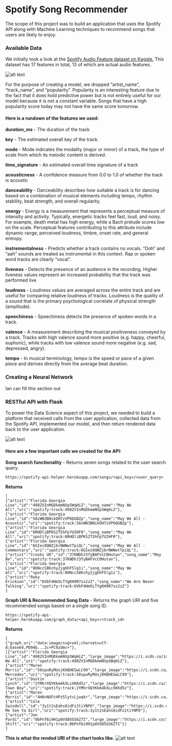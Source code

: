 # Spotify Song Recommender

The scope of this project was to build an application that uses the Spotify API along with Machine Learning techniques to recommend songs that users are likely to enjoy. 

### Available Data

We initially took a look at the [Spotify Audio Feature dataset on Kaggle.](https://www.kaggle.com/tomigelo/spotify-audio-features) This dataset has 17 features in total, 13 of which are actual audio features. 

![alt text](https://github.com/bw-spotify-oct/ds/blob/master/img/feat.png "Logo Title Text 1")

For the purpose of creating a model, we dropped “artist_name”, “track_name”, and “popularity”. Popularity is an interesting feature due to the fact that it does hold predictive power but is not entirely useful for our model because it is not a constant variable. Songs that have a high popularity score today may not have the same score tomorrow.

#### Here is a rundown of the features we used:

__**duration_ms**__ - The duration of the track

**key** - The estimated overall key of the track.

**mode** - Mode indicates the modality (major or minor) of a track, the type of scale from which its melodic content is derived.

**time_signature** - An estimated overall time signature of a track

**acousticness** - A confidence measure from 0.0 to 1.0 of whether the track is acoustic

**danceability** - Danceability describes how suitable a track is for dancing based on a combination of musical elements including tempo, rhythm stability, beat strength, and overall regularity.

**energy** - Energy is a measurement that represents a perceptual measure of intensity and activity. Typically, energetic tracks feel fast, loud, and noisy. For example, death metal has high energy, while a Bach prelude scores low on the scale. Perceptual features contributing to this attribute include dynamic range, perceived loudness, timbre, onset rate, and general entropy.

**instrementalness** - Predicts whether a track contains no vocals. “Ooh” and “aah” sounds are treated as instrumental in this context. Rap or spoken word tracks are clearly “vocal”.

 **liveness** - Detects the presence of an audience in the recording. Higher liveness values represent an increased probability that the track was performed live

**loudness** - Loudness values are averaged across the entire track and are useful for comparing relative loudness of tracks. Loudness is the quality of a sound that is the primary psychological correlate of physical strength (amplitude).

**speechiness** - Speechiness detects the presence of spoken words in a track.

**valence** - A measurement describing the musical positiveness conveyed by a track. Tracks with high valence sound more positive (e.g. happy, cheerful, euphoric), while tracks with low valence sound more negative (e.g. sad, depressed, angry).

**tempo** - In musical terminology, tempo is the speed or pace of a given piece and derives directly from the average beat duration.

### Creating a Neural Network 

Ian can fill this section out 

### RESTful API with Flask 

To power the Data Science aspect of this project, we needed to build a platform that received calls from the user application, collected data from the Spotify API, implemented our model, and then return rendered data back to the user application. 


![alt text](https://github.com/bw-spotify-oct/ds/blob/master/img/api.png "Logo Title Text 1")

#### Here are a few important calls we created for the API:
**Song search functionality** - Returns seven songs related to the user search query.

~~~
https://spotify-api-helper.herokuapp.com/songs/<api_key>/<user_query>
~~~

**Returns**
~~~
[
{"artist":"Florida Georgia Line","id":"498ZVInMGDkmmNVpSWqHiZ","song_name":"May We All","uri":"spotify:track:498ZVInMGDkmmNVpSWqHiZ"},
{"artist":"Florida Georgia Line","id":"58zWN3BNikOH7zVP6QGBZp","song_name":"May We All - Acoustic","uri":"spotify:track:58zWN3BNikOH7zVP6QGBZp"},
{"artist":"Florida Georgia Line","id":"6RHDliBPKS2TShFp7UIHF0","song_name":"May We All","uri":"spotify:track:6RHDliBPKS2TShFp7UIHF0"},
{"artist":"Florida Georgia Line","id":"6GIei0QWZjbrNWNwtTpiQL","song_name":"May We All - Commentary","uri":"spotify:track:6GIei0QWZjbrNWNwtTpiQL"},
{"artist":"Crooks UK","id":"37KWDhJ3fyBAFVcC0Hutan","song_name":"May Be","uri":"spotify:track:37KWDhJ3fyBAFVcC0Hutan"},
{"artist":"Florida Georgia Line","id":"0ONccS8Kchy2jgbhF5lg1i","song_name":"May We All","uri":"spotify:track:0ONccS8Kchy2jgbhF5lg1i"},
{"artist":"Roky Erickson","id":"6VbF4Hm5LTYgKH9R7ss2zZ","song_name":"We Are Never Talking","uri":"spotify:track:6VbF4Hm5LTYgKH9R7ss2zZ"}
]
~~~

**Graph URI & Recommended Song Data** - Returns the graph URI and five recommended songs based on a single song ID. 

~~~
https://spotify-api-helper.herokuapp.com/graph_data/<api_key>/<track_id>
~~~

**Returns**
~~~
[
{"graph_uri":"data:image/svg+xml;charset=utf-8;base64,PD94b...2c+PC9zdmc+"},
[{"artist":"Florida Georgia Line","id":"498ZVInMGDkmmNVpSWqHiZ","large_image":"https://i.scdn.co/image/205ec78bebfdc739bb3bb91076306e24f03c7d2c","med_image":"https://i.scdn.co/image/9ce932460729587fd8dccdac9214d741e127e162","small_image":"https://i.scdn.co/image/edc3a84866acc208acb5dbca21f05dda9a7eae99","song_name":"May We All","uri":"spotify:track:498ZVInMGDkmmNVpSWqHiZ"},
{"artist":"Maren Morris","id":"58spuRyMUsjKHQHEGwLC99","large_image":"https://i.scdn.co/image/ab67616d0000b2738bd4a20032a613d28e909109","med_image":"https://i.scdn.co/image/ab67616d00001e028bd4a20032a613d28e909109","small_image":"https://i.scdn.co/image/ab67616d000048518bd4a20032a613d28e909109","song_name":"80s Mercedes","uri":"spotify:track:58spuRyMUsjKHQHEGwLC99"},
{"artist":"Dustin Lynch","id":"2YMhrXQYKkm4kXLcXKKd5z","large_image":"https://i.scdn.co/image/ab67616d0000b2734686b4078ad5eb92315d28e0","med_image":"https://i.scdn.co/image/ab67616d00001e024686b4078ad5eb92315d28e0","small_image":"https://i.scdn.co/image/ab67616d000048514686b4078ad5eb92315d28e0","song_name":"Small Town Boy","uri":"spotify:track:2YMhrXQYKkm4kXLcXKKd5z"},
{"artist":"Maren Morris","id":"4H0vNUFcHPz5lytcLjwqkr","large_image":"https://i.scdn.co/image/ab67616d0000b2738bd4a20032a613d28e909109","med_image":"https://i.scdn.co/image/ab67616d00001e028bd4a20032a613d28e909109","small_image":"https://i.scdn.co/image/ab67616d000048518bd4a20032a613d28e909109","song_name":"Rich","uri":"spotify:track:4H0vNUFcHPz5lytcLjwqkr"},
{"artist":"Cole Swindell","id":"3y1t2sEahs8idFz2tiYNPO","large_image":"https://i.scdn.co/image/ab67616d0000b2734f239e3ce20b8e350244e84a","med_image":"https://i.scdn.co/image/ab67616d00001e024f239e3ce20b8e350244e84a","small_image":"https://i.scdn.co/image/ab67616d000048514f239e3ce20b8e350244e84a","song_name":"Let Me See Ya Girl","uri":"spotify:track:3y1t2sEahs8idFz2tiYNPO"},
{"artist":"Jon Pardi","id":"0bPnT6i9H1p8Vd85GS6Z7I","large_image":"https://i.scdn.co/image/ab67616d0000b2730504a96f206bc32ebe198b83","med_image":"https://i.scdn.co/image/ab67616d00001e020504a96f206bc32ebe198b83","small_image":"https://i.scdn.co/image/ab67616d000048510504a96f206bc32ebe198b83","song_name":"Night Shift","uri":"spotify:track:0bPnT6i9H1p8Vd85GS6Z7I"}]
]
~~~

**This is what the rended URI of the chart looks like.**
![alt text](https://github.com/bw-spotify-oct/ds/blob/master/img/chart.png "Logo Title Text 1")
